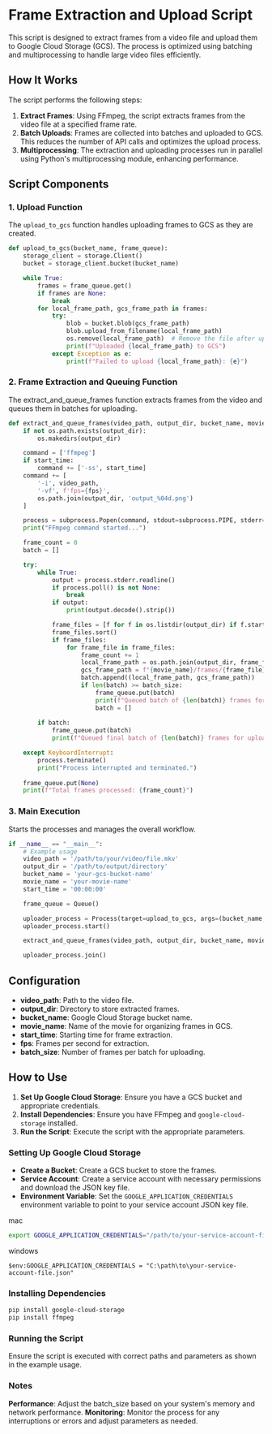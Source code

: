 # Frame Extraction and Upload Script

This script is designed to extract frames from a video file and upload them to Google Cloud Storage (GCS). The process is optimized using batching and multiprocessing to handle large video files efficiently.

## How It Works

The script performs the following steps:

1. **Extract Frames**: Using FFmpeg, the script extracts frames from the video file at a specified frame rate.
2. **Batch Uploads**: Frames are collected into batches and uploaded to GCS. This reduces the number of API calls and optimizes the upload process.
3. **Multiprocessing**: The extraction and uploading processes run in parallel using Python's multiprocessing module, enhancing performance.

## Script Components

### 1. Upload Function

The `upload_to_gcs` function handles uploading frames to GCS as they are created.

```python
def upload_to_gcs(bucket_name, frame_queue):
    storage_client = storage.Client()
    bucket = storage_client.bucket(bucket_name)

    while True:
        frames = frame_queue.get()
        if frames are None:
            break
        for local_frame_path, gcs_frame_path in frames:
            try:
                blob = bucket.blob(gcs_frame_path)
                blob.upload_from_filename(local_frame_path)
                os.remove(local_frame_path)  # Remove the file after uploading
                print(f"Uploaded {local_frame_path} to GCS")
            except Exception as e:
                print(f"Failed to upload {local_frame_path}: {e}")
```

### 2. Frame Extraction and Queuing Function

The extract_and_queue_frames function extracts frames from the video and queues them in batches for uploading.

```python
def extract_and_queue_frames(video_path, output_dir, bucket_name, movie_name, fps=1, start_time=None, frame_queue=None, batch_size=100):
    if not os.path.exists(output_dir):
        os.makedirs(output_dir)

    command = ['ffmpeg']
    if start_time:
        command += ['-ss', start_time]
    command += [
        '-i', video_path,
        '-vf', f'fps={fps}',
        os.path.join(output_dir, 'output_%04d.png')
    ]

    process = subprocess.Popen(command, stdout=subprocess.PIPE, stderr=subprocess.PIPE)
    print("FFmpeg command started...")

    frame_count = 0
    batch = []

    try:
        while True:
            output = process.stderr.readline()
            if process.poll() is not None:
                break
            if output:
                print(output.decode().strip())

            frame_files = [f for f in os.listdir(output_dir) if f.startswith('output_') and f.endswith('.png')]
            frame_files.sort()
            if frame_files:
                for frame_file in frame_files:
                    frame_count += 1
                    local_frame_path = os.path.join(output_dir, frame_file)
                    gcs_frame_path = f"{movie_name}/frames/{frame_file}"
                    batch.append((local_frame_path, gcs_frame_path))
                    if len(batch) >= batch_size:
                        frame_queue.put(batch)
                        print(f"Queued batch of {len(batch)} frames for upload")
                        batch = []
        
        if batch:
            frame_queue.put(batch)
            print(f"Queued final batch of {len(batch)} frames for upload")

    except KeyboardInterrupt:
        process.terminate()
        print("Process interrupted and terminated.")
    
    frame_queue.put(None)
    print(f"Total frames processed: {frame_count}")
```

### 3. Main Execution
Starts the processes and manages the overall workflow.

```python
if __name__ == "__main__":
    # Example usage
    video_path = '/path/to/your/video/file.mkv'
    output_dir = '/path/to/output/directory'
    bucket_name = 'your-gcs-bucket-name'
    movie_name = 'your-movie-name'
    start_time = '00:00:00'

    frame_queue = Queue()

    uploader_process = Process(target=upload_to_gcs, args=(bucket_name, frame_queue))
    uploader_process.start()

    extract_and_queue_frames(video_path, output_dir, bucket_name, movie_name, fps=24, start_time=start_time, frame_queue=frame_queue, batch_size=300)

    uploader_process.join()

```

## Configuration

- **video_path**: Path to the video file.
- **output_dir**: Directory to store extracted frames.
- **bucket_name**: Google Cloud Storage bucket name.
- **movie_name**: Name of the movie for organizing frames in GCS.
- **start_time**: Starting time for frame extraction.
- **fps**: Frames per second for extraction.
- **batch_size**: Number of frames per batch for uploading.

## How to Use

1. **Set Up Google Cloud Storage**: Ensure you have a GCS bucket and appropriate credentials.
2. **Install Dependencies**: Ensure you have FFmpeg and `google-cloud-storage` installed.
3. **Run the Script**: Execute the script with the appropriate parameters.

### Setting Up Google Cloud Storage

- **Create a Bucket**: Create a GCS bucket to store the frames.
- **Service Account**: Create a service account with necessary permissions and download the JSON key file.
- **Environment Variable**: Set the `GOOGLE_APPLICATION_CREDENTIALS` environment variable to point to your service account JSON key file.

mac
```bash
export GOOGLE_APPLICATION_CREDENTIALS="/path/to/your-service-account-file.json"#
```

windows
```terminal
$env:GOOGLE_APPLICATION_CREDENTIALS = "C:\path\to\your-service-account-file.json"
```

### Installing Dependencies

```bash
pip install google-cloud-storage
pip install ffmpeg
```

### Running the Script
Ensure the script is executed with correct paths and parameters as shown in the example usage.

### Notes

**Performance**: Adjust the batch_size based on your system's memory and network performance.
**Monitoring**: Monitor the process for any interruptions or errors and adjust parameters as needed.